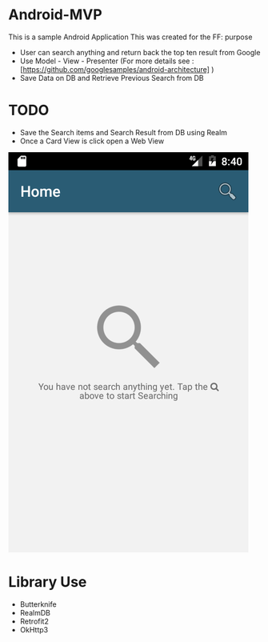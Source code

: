 # Android-MVP
This is a sample Android Application
This was created for the FF: purpose
- User can search anything and return back the top ten result from Google
- Use Model - View - Presenter (For more details see : [https://github.com/googlesamples/android-architecture] )
- Save Data on DB and Retrieve Previous Search from DB

# TODO
- Save the Search items and Search Result from DB using Realm
- Once a Card View is click open a Web View

[![ScreenShot](https://github.com/vinzdez/Android-MVP/blob/develop/screenshot/Screenshot_1482309670.png)](#features)

# Library Use
- Butterknife
- RealmDB
- Retrofit2
- OkHttp3


